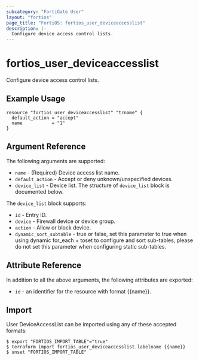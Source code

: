```yaml
---
subcategory: "FortiGate User"
layout: "fortios"
page_title: "FortiOS: fortios_user_deviceaccesslist"
description: |-
  Configure device access control lists.
---
```


# fortios_user_deviceaccesslist
Configure device access control lists.

## Example Usage

```hcl
resource "fortios_user_deviceaccesslist" "trname" {
  default_action = "accept"
  name           = "1"
}
```

## Argument Reference


The following arguments are supported:

* `name` - (Required) Device access list name.
* `default_action` - Accept or deny unknown/unspecified devices.
* `device_list` - Device list. The structure of `device_list` block is documented below.

The `device_list` block supports:

* `id` - Entry ID.
* `device` - Firewall device or device group.
* `action` - Allow or block device.
* `dynamic_sort_subtable` - true or false, set this parameter to true when using dynamic for_each + toset to configure and sort sub-tables, please do not set this parameter when configuring static sub-tables.

## Attribute Reference

In addition to all the above arguments, the following attributes are exported:
* `id` - an identifier for the resource with format {{name}}.

## Import

User DeviceAccessList can be imported using any of these accepted formats:
```
$ export "FORTIOS_IMPORT_TABLE"="true"
$ terraform import fortios_user_deviceaccesslist.labelname {{name}}
$ unset "FORTIOS_IMPORT_TABLE"
```
